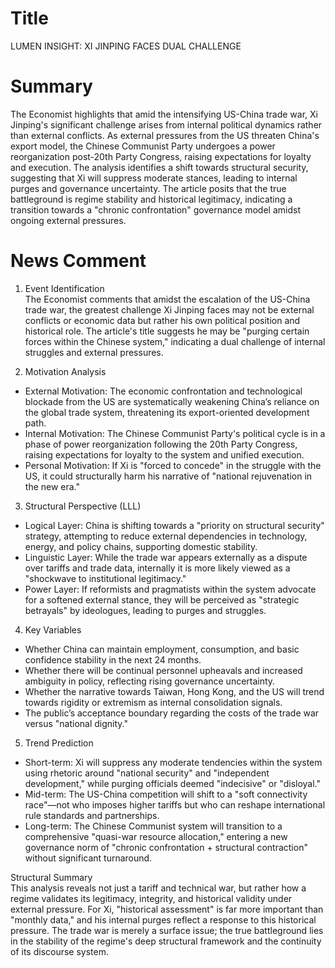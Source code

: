 # Title
LUMEN INSIGHT: XI JINPING FACES DUAL CHALLENGE

# Summary
The Economist highlights that amid the intensifying US-China trade war, Xi Jinping's significant challenge arises from internal political dynamics rather than external conflicts. As external pressures from the US threaten China's export model, the Chinese Communist Party undergoes a power reorganization post-20th Party Congress, raising expectations for loyalty and execution. The analysis identifies a shift towards structural security, suggesting that Xi will suppress moderate stances, leading to internal purges and governance uncertainty. The article posits that the true battleground is regime stability and historical legitimacy, indicating a transition towards a "chronic confrontation" governance model amidst ongoing external pressures.

# News Comment
1. Event Identification  
The Economist comments that amidst the escalation of the US-China trade war, the greatest challenge Xi Jinping faces may not be external conflicts or economic data but rather his own political position and historical role. The article's title suggests he may be "purging certain forces within the Chinese system," indicating a dual challenge of internal struggles and external pressures.

2. Motivation Analysis  
- External Motivation: The economic confrontation and technological blockade from the US are systematically weakening China’s reliance on the global trade system, threatening its export-oriented development path.  
- Internal Motivation: The Chinese Communist Party's political cycle is in a phase of power reorganization following the 20th Party Congress, raising expectations for loyalty to the system and unified execution.  
- Personal Motivation: If Xi is "forced to concede" in the struggle with the US, it could structurally harm his narrative of "national rejuvenation in the new era."

3. Structural Perspective (LLL)  
- Logical Layer: China is shifting towards a "priority on structural security" strategy, attempting to reduce external dependencies in technology, energy, and policy chains, supporting domestic stability.  
- Linguistic Layer: While the trade war appears externally as a dispute over tariffs and trade data, internally it is more likely viewed as a "shockwave to institutional legitimacy."  
- Power Layer: If reformists and pragmatists within the system advocate for a softened external stance, they will be perceived as "strategic betrayals" by ideologues, leading to purges and struggles.

4. Key Variables  
- Whether China can maintain employment, consumption, and basic confidence stability in the next 24 months.  
- Whether there will be continual personnel upheavals and increased ambiguity in policy, reflecting rising governance uncertainty.  
- Whether the narrative towards Taiwan, Hong Kong, and the US will trend towards rigidity or extremism as internal consolidation signals.  
- The public’s acceptance boundary regarding the costs of the trade war versus "national dignity."

5. Trend Prediction  
- Short-term: Xi will suppress any moderate tendencies within the system using rhetoric around "national security" and "independent development," while purging officials deemed "indecisive" or "disloyal."  
- Mid-term: The US-China competition will shift to a "soft connectivity race"—not who imposes higher tariffs but who can reshape international rule standards and partnerships.  
- Long-term: The Chinese Communist system will transition to a comprehensive "quasi-war resource allocation," entering a new governance norm of "chronic confrontation + structural contraction" without significant turnaround.

Structural Summary  
This analysis reveals not just a tariff and technical war, but rather how a regime validates its legitimacy, integrity, and historical validity under external pressure. For Xi, "historical assessment" is far more important than "monthly data," and his internal purges reflect a response to this historical pressure. The trade war is merely a surface issue; the true battleground lies in the stability of the regime's deep structural framework and the continuity of its discourse system.
